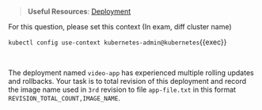 
> <strong>Useful Resources</strong>: [Deployment](https://kubernetes.io/docs/concepts/workloads/controllers/deployment/)

For this question, please set this context (In exam, diff cluster name)

`kubectl config use-context kubernetes-admin@kubernetes`{{exec}}

<br>


The deployment named `video-app` has experienced multiple rolling updates and rollbacks. Your task is to total revision of this deployment and record the image name used in `3rd` revision to file `app-file.txt` in this format `REVISION_TOTAL_COUNT,IMAGE_NAME`.